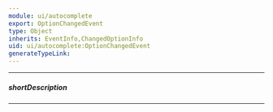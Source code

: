```yaml
---
module: ui/autocomplete
export: OptionChangedEvent
type: Object
inherits: EventInfo,ChangedOptionInfo
uid: ui/autocomplete:OptionChangedEvent
generateTypeLink: 
---
```

---
##### shortDescription
<!-- Description goes here -->

---
<!-- Description goes here -->